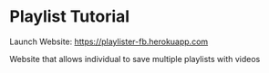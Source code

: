 # Playlist Tutorial

Launch Website:
https://playlister-fb.herokuapp.com

Website that allows individual to save multiple playlists with videos
